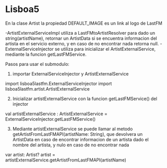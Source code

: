 # Lisboa5

En la clase Artist la propiedad DEFAULT_IMAGE es un link al logo de LastFM

-ArtistExternalServiceImpl utiliza a LastFMtoArtistResolver para dado un string(artistName), 
retornar un ArtistData si se encuentra informacion del artista en el servicio externo, y en caso de no encontrar nada retorna null.
-ExternalServiceInjector se utiliza para inicializar el ArtistExternalService, mediante la funcion getLastFMService.

Pasos para usar el submodulo:
1) importar ExternalServiceInjector y ArtistExternalService

import lisboa5lastfm.ExternalServiceInjector
import lisboa5lastfm.artist.ArtistExternalService

2) Inicializar artistExternalService con la funcion getLastFMService() del injector

 val artistExternalService : ArtistExternalService = ExternalServiceInjector.getLastFMService()

3) Mediante artistExternalService se puede llamar al metodo getArtistFromLastFMAPI(artistName: String), que devolvera un
ArtistData en caso de encontrar informacion de un artista dado el nombre del artista, y nulo en caso de no encontrar nada

var artist: Artist?
artist = artistExternalService.getArtistFromLastFMAPI(artistName)